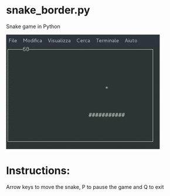 # snake_border.py
Snake game in Python

![Snake GIF](snake_border.gif)

# Instructions:
Arrow keys to move the snake, P to pause the game and Q to exit 
